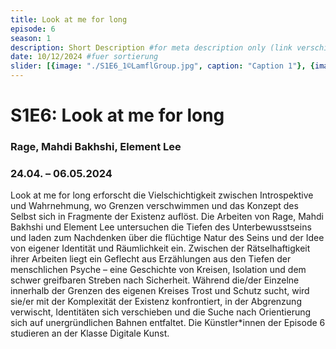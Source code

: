 ```yaml
---
title: Look at me for long
episode: 6
season: 1
description: Short Description #for meta description only (link verschicken etc. nicht auf der seite zu sehen)
date: 10/12/2024 #fuer sortierung
slider: [{image: "./S1E6_1©LamflGroup.jpg", caption: "Caption 1"}, {image: "./S1E6_2©LamflGroup.jpg", caption: "Caption 1"}, {image: "./S1E6_3©LamflGroup.jpg", caption: "Caption 1"}, {image: "./S1E6_4©LamflGroup.jpg", caption: "Caption 1"}, {image: "./S1E6_5©LamflGroup.jpg", caption: "Caption 1"},]
---
```


# S1E6: Look at me for long
### Rage, Mahdi Bakhshi, Element Lee 
### 24.04. – 06.05.2024 
		
Look at me for long erforscht die Vielschichtigkeit zwischen Introspektive und Wahrnehmung, wo Grenzen verschwimmen und das Konzept des Selbst sich in Fragmente der Existenz auflöst. Die Arbeiten von Rage, Mahdi Bakhshi und Element Lee untersuchen die Tiefen des Unterbewusstseins und laden zum Nachdenken über die flüchtige Natur des Seins und der Idee von eigener Identität und Räumlichkeit ein. 
Zwischen der Rätselhaftigkeit ihrer Arbeiten liegt ein Geflecht aus Erzählungen aus den Tiefen der menschlichen Psyche – eine Geschichte von Kreisen, Isolation und dem schwer greifbaren Streben nach Sicherheit. Während die/der Einzelne innerhalb der Grenzen des eigenen Kreises Trost und Schutz sucht, wird sie/er mit der Komplexität der Existenz konfrontiert, in der Abgrenzung verwischt, Identitäten sich verschieben und die Suche nach Orientierung sich auf unergründlichen Bahnen entfaltet. Die Künstler*innen der Episode 6 studieren an der Klasse Digitale Kunst. 

